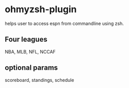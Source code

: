 # ohmyzsh-plugin

helps user to access espn from commandline using zsh.

## Four leagues ##
  NBA,
  MLB,
  NFL,
  NCCAF

## optional params ## 
scoreboard,
standings,
schedule


